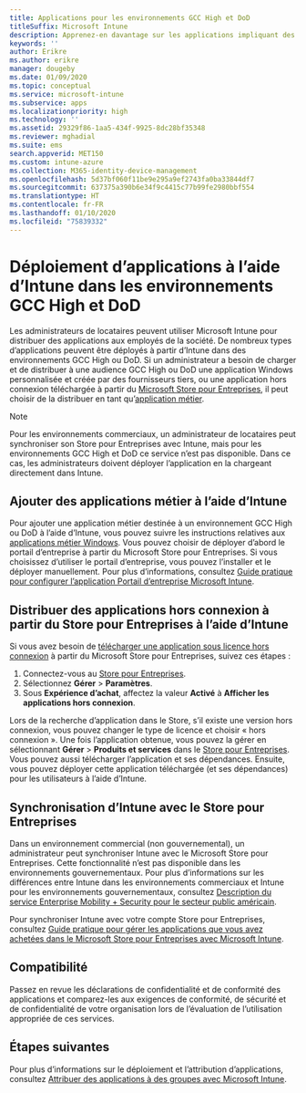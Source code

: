 ```yaml
---
title: Applications pour les environnements GCC High et DoD
titleSuffix: Microsoft Intune
description: Apprenez-en davantage sur les applications impliquant des environnements GCC High et DoD à l’aide de Microsoft Intune.
keywords: ''
author: Erikre
ms.author: erikre
manager: dougeby
ms.date: 01/09/2020
ms.topic: conceptual
ms.service: microsoft-intune
ms.subservice: apps
ms.localizationpriority: high
ms.technology: ''
ms.assetid: 29329f86-1aa5-434f-9925-8dc28bf35348
ms.reviewer: mghadial
ms.suite: ems
search.appverid: MET150
ms.custom: intune-azure
ms.collection: M365-identity-device-management
ms.openlocfilehash: 5d37bf060f11be9e295a9ef2743fa0ba33844df7
ms.sourcegitcommit: 637375a390b6e34f9c4415c77b99fe2980bbf554
ms.translationtype: HT
ms.contentlocale: fr-FR
ms.lasthandoff: 01/10/2020
ms.locfileid: "75839332"
---
```

# <a name="deploying-apps-using-intune-on-the-gcc-high-and-dod-environments"></a>Déploiement d’applications à l’aide d’Intune dans les environnements GCC High et DoD 

Les administrateurs de locataires peuvent utiliser Microsoft Intune pour distribuer des applications aux employés de la société. De nombreux types d’applications peuvent être déployés à partir d’Intune dans des environnements GCC High ou DoD. Si un administrateur a besoin de charger et de distribuer à une audience GCC High ou DoD une application Windows personnalisée et créée par des fournisseurs tiers, ou une application hors connexion téléchargée à partir du [Microsoft Store pour Entreprises](https://businessstore.microsoft.com/store), il peut choisir de la distribuer en tant qu’[application métier](apps-add.md#app-types-in-microsoft-intune).  

> [!NOTE]
> Pour les environnements commerciaux, un administrateur de locataires peut synchroniser son Store pour Entreprises avec Intune, mais pour les environnements GCC High et DoD ce service n’est pas disponible. Dans ce cas, les administrateurs doivent déployer l’application en la chargeant directement dans Intune.  

## <a name="add-line-of-business-apps-using-intune"></a>Ajouter des applications métier à l’aide d’Intune 

Pour ajouter une application métier destinée à un environnement GCC High ou DoD à l’aide d’Intune, vous pouvez suivre les instructions relatives aux [applications métier Windows](lob-apps-windows.md). Vous pouvez choisir de déployer d’abord le portail d’entreprise à partir du Microsoft Store pour Entreprises. Si vous choisissez d’utiliser le portail d’entreprise, vous pouvez l’installer et le déployer manuellement. Pour plus d’informations, consultez [Guide pratique pour configurer l’application Portail d’entreprise Microsoft Intune](company-portal-app.md). 

## <a name="distribute-offline-apps-from-the-store-for-business-using-intune"></a>Distribuer des applications hors connexion à partir du Store pour Entreprises à l’aide d’Intune  

Si vous avez besoin de [télécharger une application sous licence hors connexion](https://docs.microsoft.com/microsoft-store/distribute-offline-apps#download-an-offline-licensed-app) à partir du Microsoft Store pour Entreprises, suivez ces étapes : 

1. Connectez-vous au [Store pour Entreprises](https://businessstore.microsoft.com/).
2. Sélectionnez **Gérer** > **Paramètres**.
3. Sous **Expérience d’achat**, affectez la valeur **Activé** à **Afficher les applications hors connexion**.

Lors de la recherche d’application dans le Store, s’il existe une version hors connexion, vous pouvez changer le type de licence et choisir « hors connexion ». Une fois l’application obtenue, vous pouvez la gérer en sélectionnant **Gérer** > **Produits et services** dans le [Store pour Entreprises](https://businessstore.microsoft.com/). Vous pouvez aussi télécharger l’application et ses dépendances. Ensuite, vous pouvez déployer cette application téléchargée (et ses dépendances) pour les utilisateurs à l’aide d’Intune.  

## <a name="syncing-intune-to-the-store-for-business"></a>Synchronisation d’Intune avec le Store pour Entreprises 

Dans un environnement commercial (non gouvernemental), un administrateur peut synchroniser Intune avec le Microsoft Store pour Entreprises. Cette fonctionnalité n’est pas disponible dans les environnements gouvernementaux. Pour plus d’informations sur les différences entre Intune dans les environnements commerciaux et Intune pour les environnements gouvernementaux, consultez [Description du service Enterprise Mobility + Security pour le secteur public américain](https://docs.microsoft.com/enterprise-mobility-security/solutions/ems-govt-service-description).  

Pour synchroniser Intune avec votre compte Store pour Entreprises, consultez [Guide pratique pour gérer les applications que vous avez achetées dans le Microsoft Store pour Entreprises avec Microsoft Intune](windows-store-for-business.md).  

## <a name="compliance"></a>Compatibilité 

Passez en revue les déclarations de confidentialité et de conformité des applications et comparez-les aux exigences de conformité, de sécurité et de confidentialité de votre organisation lors de l’évaluation de l’utilisation appropriée de ces services.   

## <a name="next-steps"></a>Étapes suivantes

Pour plus d’informations sur le déploiement et l’attribution d’applications, consultez [Attribuer des applications à des groupes avec Microsoft Intune](apps-deploy.md).

 

